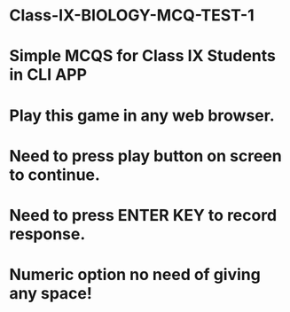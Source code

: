 # Class-IX-BIOLOGY-MCQ-TEST-1
# Simple MCQS for Class IX Students in CLI APP
# Play this game in any web browser.
# Need to press play button on screen to continue.
# Need to press ENTER KEY to record response.
# Numeric option no need of giving any space!
